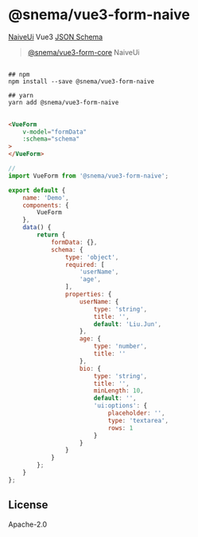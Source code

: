 # @snema/vue3-form-naive

 [NaiveUi](https://www.naiveui.com/zh-CN/os-theme) Vue3 [JSON Schema](https://json-schema.org/understanding-json-schema/index.html)

>  [@snema/vue3-form-core](https://github.com/lljj-x/vue-json-schema-form/tree/master/packages/lib/vue3/vue3-core)  NaiveUi

##

```ssh
## npm
npm install --save @snema/vue3-form-naive

## yarn
yarn add @snema/vue3-form-naive
```

##
```html
<VueForm
    v-model="formData"
    :schema="schema"
>
</VueForm>
```

```js
//
import VueForm from '@snema/vue3-form-naive';

export default {
    name: 'Demo',
    components: {
        VueForm
    },
    data() {
        return {
            formData: {},
            schema: {
                type: 'object',
                required: [
                    'userName',
                    'age',
                ],
                properties: {
                    userName: {
                        type: 'string',
                        title: '',
                        default: 'Liu.Jun',
                    },
                    age: {
                        type: 'number',
                        title: ''
                    },
                    bio: {
                        type: 'string',
                        title: '',
                        minLength: 10,
                        default: '',
                        'ui:options': {
                            placeholder: '',
                            type: 'textarea',
                            rows: 1
                        }
                    }
                }
            }
        };
    }
};
```

## License
Apache-2.0
